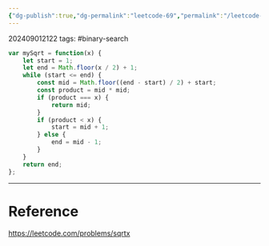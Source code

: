 ```yaml
---
{"dg-publish":true,"dg-permalink":"leetcode-69","permalink":"/leetcode-69/"}
---
```


202409012122
tags: #binary-search 

```js
var mySqrt = function(x) {
	let start = 1;
	let end = Math.floor(x / 2) + 1;
	while (start <= end) {
		const mid = Math.floor((end - start) / 2) + start;
		const product = mid * mid;
		if (product === x) {
			return mid;
		}
		if (product < x) {
			start = mid + 1;
		} else {
			end = mid - 1;
		}
	}
	return end;
};
```

---
# Reference

https://leetcode.com/problems/sqrtx
